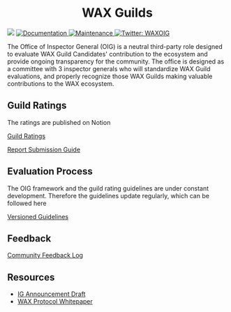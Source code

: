 <h1 align="center">WAX Guilds</h1>

<p>
  <img src="https://img.shields.io/badge/node-%3E%3D16.19.0-blue.svg" />
  <a href="https://github.com/wax-office-of-inspector-general/waxguilds/wiki" target="_blank">
    <img alt="Documentation" src="https://img.shields.io/badge/documentation-yes-brightgreen.svg" />
  </a>
  <a href="https://github.com/wax-office-of-inspector-general/wax-developer/graphs/commit-activity" target="_blank">
    <img alt="Maintenance" src="https://img.shields.io/badge/Maintained%3F-yes-green.svg" />
  </a>
  <a href="https://twitter.com/WAXOIG" target="_blank">
    <img alt="Twitter: WAXOIG" src="https://img.shields.io/twitter/follow/WAXOIG.svg?style=social" />
  </a>
</p>

The Office of Inspector General (OIG) is a neutral third-party role designed to evaluate WAX Guild Candidates' contribution to the ecosystem and provide ongoing transparency for the community. The office is designed as a committee with 3 inspector generals who will standardize WAX Guild evaluations, and properly recognize those WAX Guilds making valuable contributions to the WAX ecosystem.


## Guild Ratings

The ratings are published on Notion

[Guild Ratings](https://www.notion.so/wax-oig/Guild-Ratings-0e51defdf10641748a253ccc7f5146b1)

[Report Submission Guide](https://github.com/wax-office-of-inspector-general/waxguilds/wiki/Report-Submission)

## Evaluation Process

The OIG framework and the guild rating guidelines are under constant development. Therefore the guidelines update regularly, which can be followed here

[Versioned Guidelines](https://www.notion.so/wax-oig/Versioned-Guidelines-a83f99e6acd0444ab7cec9419ca4eff0)

## Feedback
[Community Feedback Log](https://www.notion.so/wax-oig/Community-Feedback-Log-d36a68da0d114e40b94794e256a3f3a2)


## Resources

- [IG Announcement Draft](https://docs.google.com/document/d/1_l91Gkca8h2kcAvgT3Gej3cNX_ELhhq2EemHlu47Cw0/edit?ts=5db1c559#)
- [WAX Protocol Whitepaper](https://github.com/worldwide-asset-exchange/whitepaper)
